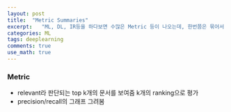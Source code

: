 ```yaml
---
layout: post
title:  "Metric Summaries"
excerpt:   "ML, DL, IR등을 하다보면 수많은 Metric 등이 나오는데, 한번쯤은 묶어서 정리해야되지않나 싶어서 적어본다"
categories: ML
tags: deeplearning
comments: true
use_math: true
---
```


### Metric


- relevant라 판단되는 top k개의 문서를 보여줌 k개의 ranking으로 평가
- precision/recall의 그래프 그려봄







